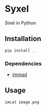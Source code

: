# Syxel

Sixel in Python

## Installation

```bash
pip install .
```

### Dependencies

- [imread](https://pypi.org/project/imread/)

## Usage

```bash
imcat image.png
```

